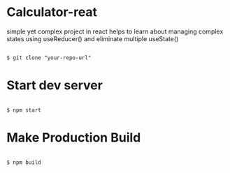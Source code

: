 # Calculator-reat
simple yet complex project in react helps to learn about managing complex states using useReducer() and eliminate multiple useState()

<code>
$ git clone "your-repo-url"  
</code>

# Start dev server
<code>
$ npm start
</code>

# Make Production Build 
<code>
$ npm build
</code>


